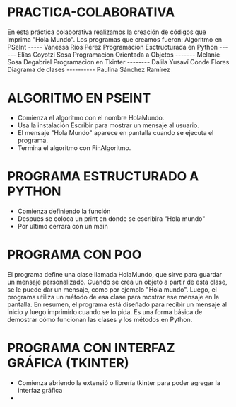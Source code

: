 # PRACTICA-COLABORATIVA
En esta práctica colaborativa realizamos la creación de códigos que imprima "Hola Mundo". 
Los programas que creamos fueron:
Algoritmo en PSeInt ----- Vanessa Ríos Pérez
Programacion Esctructurada en Python ------ Elías Coyotzi Sosa
Programacion Orientada a Objetos ------- Melanie Sosa Degabriel
Programacion en Tkinter -------- Dalila Yusaví Conde Flores 
Diagrama de clases ---------- Paulina Sánchez Ramírez


# ALGORITMO EN PSEINT
- Comienza el algoritmo con el nombre HolaMundo.
- Usa la instalación Escribir para mostrar un mensaje al usuario.
- El mensaje "Hola Mundo" aparece en pantalla cuando se ejecuta el programa.
- Termina el algoritmo con FinAlgoritmo.


# PROGRAMA ESTRUCTURADO A PYTHON
- Comienza definiendo la función
- Despues se coloca un print en donde se escribira "Hola mundo"
- Por ultimo cerrará con un main

 # PROGRAMA CON POO
 El programa define una clase llamada HolaMundo, que sirve para guardar un mensaje personalizado. Cuando se crea un objeto a partir de esta clase, se le puede dar un mensaje, como por ejemplo "Hola mundo". Luego, el programa utiliza un método de esa clase para mostrar ese mensaje en la pantalla. En resumen, el programa está diseñado para recibir un mensaje al inicio y luego imprimirlo cuando se lo pida. Es una forma básica de demostrar cómo funcionan las clases y los métodos en Python.

#  PROGRAMA CON INTERFAZ GRÁFICA (TKINTER)
- Comienza abriendo la extensió o librería tkinter para poder agregar la interfaz gráfica
- 


